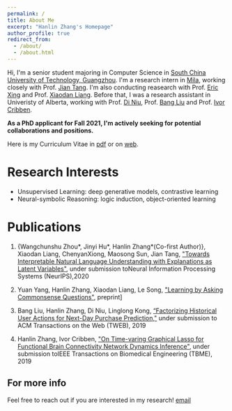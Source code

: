 ```yaml
---
permalink: /
title: About Me
excerpt: "Hanlin Zhang's Homepage"
author_profile: true
redirect_from: 
  - /about/
  - /about.html
---
```


Hi, I'm a senior student majoring in Computer Science in [South China University of Technology, Guangzhou](http://www.scut.edu.cn/english/index.html). I'm a research intern in [Mila](https://mila.quebec/en/), working closely with Prof. [Jian Tang](https://jian-tang.com/). I'm also conducting reasearch with Prof. [Eric Xing](http://www.cs.cmu.edu/~epxing/) and Prof. [Xiaodan Liang](https://www.cs.cmu.edu/~xiaodan1/). Before that, I was a research assistant in Univeristy of Alberta, working with Prof. [Di Niu](https://sites.ualberta.ca/~dniu/Homepage/Home.html), Prof. [Bang Liu](https://sites.ualberta.ca/~bang3/)  and Prof. [Ivor Cribben](https://www.ualberta.ca/business/about/contact-us/school-directory/ivor-cribben).

**As a PhD applicant for Fall 2021, I'm actively seeking for potential collaborations and positions.**

Here is my Curriculum Vitae in [pdf](../files/hanlin_CV.pdf) or on [web](https://cshlzhang.github.io/cv/).

Research Interests
======

* Unsupervised Learning: deep generative models, contrastive learning
* Neural-symbolic Reasoning: logic induction, object-oriented learning

Publications
======
1. {Wangchunshu Zhou*, Jinyi Hu*, Hanlin Zhang*(Co-first Author)}, Xiaodan Liang, ChenyanXiong, Maosong Sun, Jian Tang, ["Towards Interpretable Natural Language Understanding with Explanations as Latent Variables"](../files/NeurIPS2020.pdf), under submission toNeural Information Processing Systems (NeurIPS),2020

2. Yuan Yang, Hanlin Zhang, Xiaodan Liang, Le Song, ["Learning by Asking Commonsense Questions"](../files/logic.pdf), preprint]
  
3. Bang Liu, Hanlin Zhang, Di Niu, Linglong Kong, [“Factorizing Historical User Actions for Next-Day Purchase Prediction,"](../files/TWEB.pdf) under submission to ACM Transactions on the Web (TWEB), 2019

4. Hanlin Zhang, Ivor Cribben, ["On Time-varing Graphical Lasso for Functional Brain Connectivity Network Dynamics Inference"](../files/fMRI.pdf), under submission toIEEE Transactions on Biomedical Engineering (TBME), 2019

For more info
------
Feel free to reach out if you are interested in my research! [email](cszhanghl@gmail.com)

